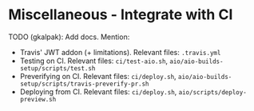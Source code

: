 # Miscellaneous - Integrate with CI


TODO (gkalpak): Add docs. Mention:
- Travis' JWT addon (+ limitations).
  Relevant files: `.travis.yml`
- Testing on CI.
  Relevant files: `ci/test-aio.sh`, `aio/aio-builds-setup/scripts/test.sh`
- Preverifying on CI.
  Relevant files: `ci/deploy.sh`, `aio/aio-builds-setup/scripts/travis-preverify-pr.sh`
- Deploying from CI.
  Relevant files: `ci/deploy.sh`, `aio/scripts/deploy-preview.sh`
